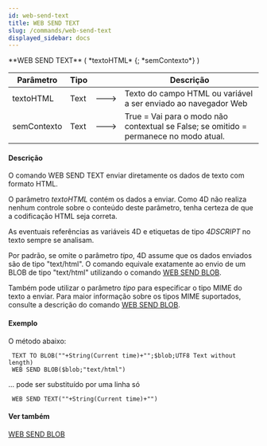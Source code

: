 ```yaml
---
id: web-send-text
title: WEB SEND TEXT
slug: /commands/web-send-text
displayed_sidebar: docs
---
```


<!--REF #_command_.WEB SEND TEXT.Syntax-->**WEB SEND TEXT** ( *textoHTML* {; *semContexto*} )<!-- END REF-->
<!--REF #_command_.WEB SEND TEXT.Params-->
| Parâmetro | Tipo |  | Descrição |
| --- | --- | --- | --- |
| textoHTML | Text | &#x1F852; | Texto do campo HTML ou variável a ser enviado ao navegador Web |
| semContexto | Text | &#x1F852; | True = Vai para o modo não contextual se False; se omitido = permanece no modo atual. |

<!-- END REF-->

#### Descrição 

<!--REF #_command_.WEB SEND TEXT.Summary-->O comando WEB SEND TEXT enviar diretamente os dados de texto com formato HTML.<!-- END REF-->  

O parâmetro *textoHTML* contém os dados a enviar. Como 4D não realiza nenhum controle sobre o conteúdo deste parâmetro, tenha certeza de que a codificação HTML seja correta.  
  
As eventuais referências as variáveis 4D e etiquetas de tipo *4DSCRIPT* no texto sempre se analisam.

Por padrão, se omite o parâmetro *tipo*, 4D assume que os dados enviados são de tipo "text/html". O comando equivale exatamente ao envio de um BLOB de tipo "text/html" utilizando o comando [WEB SEND BLOB](web-send-blob.md). 

Também pode utilizar o parâmetro *tipo* para especificar o tipo MIME do texto a enviar. Para maior informação sobre os tipos MIME suportados, consulte a descrição do comando [WEB SEND BLOB](web-send-blob.md).

#### Exemplo 

O método abaixo: 

```4d
 TEXT TO BLOB(""+String(Current time)+"";$blob;UTF8 Text without length)
 WEB SEND BLOB($blob;"text/html")
```

... pode ser substituído por uma linha só

```4d
 WEB SEND TEXT(""+String(Current time)+"")
```

#### Ver também 

[WEB SEND BLOB](web-send-blob.md)  